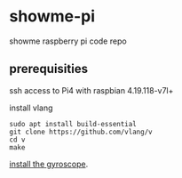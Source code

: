 # showme-pi
showme raspberry pi code repo

## prerequisities
ssh access to Pi4 with raspbian 4.19.118-v7l+

install vlang
```
sudo apt install build-essential
git clone https://github.com/vlang/v
cd v
make
```
[install the gyroscope](https://github.com/smichea/showme-pi/tree/master/gyroscope).
